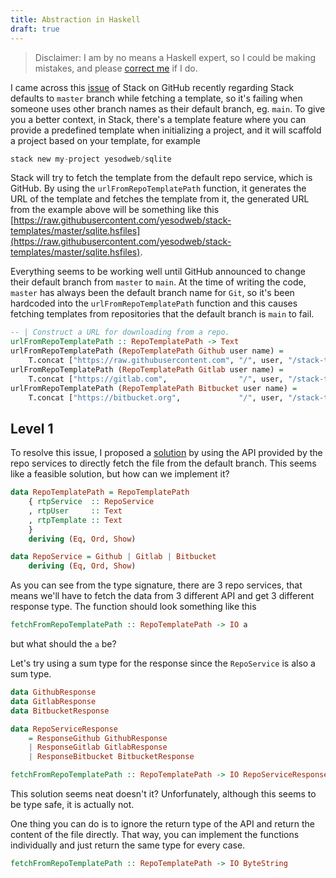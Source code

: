 ```yaml
---
title: Abstraction in Haskell
draft: true
---
```


> Disclaimer: I am by no means a Haskell expert, so I could be making mistakes, and please [correct me](https://github.com/jeffhappily/jeffhappily.github.io/edit/develop/posts/2020-11-12-abstraction-in-haskell.html) if I do.

I came across this [issue](https://github.com/commercialhaskell/stack/issues/5422) of Stack on GitHub recently regarding Stack defaults to `master` branch while fetching a template, so it's failing when someone uses other branch names as their default branch, eg. `main`. To give you a better context, in Stack, there's a template feature where you can provide a predefined template when initializing a project, and it will scaffold a project based on your template, for example

```haskell
stack new my-project yesodweb/sqlite
```

Stack will try to fetch the template from the default repo service, which is GitHub. By using the `urlFromRepoTemplatePath` function, it generates the URL of the template and fetches the template from it, the generated URL from the example above will be something like this [https://raw.githubusercontent.com/yesodweb/stack-templates/master/sqlite.hsfiles](https://raw.githubusercontent.com/yesodweb/stack-templates/master/sqlite.hsfiles).

Everything seems to be working well until GitHub announced to change their default branch from `master` to `main`. At the time of writing the code, `master` has always been the default branch name for `Git`, so it's been hardcoded into the `urlFromRepoTemplatePath` function and this causes fetching templates from repositories that the default branch is `main` to fail.

```haskell
-- | Construct a URL for downloading from a repo.
urlFromRepoTemplatePath :: RepoTemplatePath -> Text
urlFromRepoTemplatePath (RepoTemplatePath Github user name) =
    T.concat ["https://raw.githubusercontent.com", "/", user, "/stack-templates/master/", name]
urlFromRepoTemplatePath (RepoTemplatePath Gitlab user name) =
    T.concat ["https://gitlab.com",                "/", user, "/stack-templates/raw/master/", name]
urlFromRepoTemplatePath (RepoTemplatePath Bitbucket user name) =
    T.concat ["https://bitbucket.org",             "/", user, "/stack-templates/raw/master/", name]
```

## Level 1

To resolve this issue, I proposed a [solution](https://github.com/commercialhaskell/stack/issues/5422#issuecomment-725065683) by using the API provided by the repo services to directly fetch the file from the default branch. This seems like a feasible solution, but how can we implement it?

```haskell
data RepoTemplatePath = RepoTemplatePath
    { rtpService  :: RepoService
    , rtpUser     :: Text
    , rtpTemplate :: Text
    }
    deriving (Eq, Ord, Show)

data RepoService = Github | Gitlab | Bitbucket
    deriving (Eq, Ord, Show)
```

As you can see from the type signature, there are 3 repo services, that means we'll have to fetch the data from 3 different API and get 3 different response type. The function should look something like this

```haskell
fetchFromRepoTemplatePath :: RepoTemplatePath -> IO a
```

but what should the `a` be?

Let's try using a sum type for the response since the `RepoService` is also a sum type.

```haskell
data GithubResponse
data GitlabResponse
data BitbucketResponse

data RepoServiceResponse
    = ResponseGithub GithubResponse
    | ResponseGitlab GitlabResponse
    | ResponseBitbucket BitbucketResponse

fetchFromRepoTemplatePath :: RepoTemplatePath -> IO RepoServiceResponse
```

This solution seems neat doesn't it? Unforfunately, although this seems to be type safe, it is actually not.

One thing you can do is to ignore the return type of the API and return the content of the file directly. That way, you can implement the functions individually and just return the same type for every case.

```haskell
fetchFromRepoTemplatePath :: RepoTemplatePath -> IO ByteString
```
